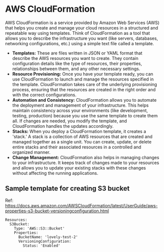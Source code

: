 # AWS CloudFormation

AWS CloudFormation is a service provided by Amazon Web Services (AWS) that helps you create and manage your cloud resources in a structured and repeatable way using templates. Think of CloudFormation as a tool that allows you to describe the infrastructure you want (like servers, databases, networking configurations, etc.) using a simple text file called a template.

* **Templates:** These are files written in JSON or YAML format that describe the AWS resources you want to create. They contain configuration details like the type of resources, their properties, relationships between them, and any other necessary settings.
* **Resource Provisioning:** Once you have your template ready, you can use CloudFormation to launch and manage the resources specified in the template. CloudFormation takes care of the underlying provisioning process, ensuring that the resources are created in the right order and with the correct configurations.
* **Automation and Consistency:** CloudFormation allows you to automate the deployment and management of your infrastructure. This helps maintain consistency across your environments (like development, testing, production) because you use the same template to create them all. If changes are needed, you modify the template, and CloudFormation handles the updates accordingly.
* **Stacks:** When you deploy a CloudFormation template, it creates a 'stack.' A stack is a collection of AWS resources that are created and managed together as a single unit. You can create, update, or delete entire stacks and their associated resources in a controlled and organized manner.
* **Change Management:** CloudFormation also helps in managing changes to your infrastructure. It keeps track of changes made to your resources and allows you to update your existing stacks with these changes without affecting the running applications.

## Sample template for creating S3 bucket

Ref: https://docs.aws.amazon.com/AWSCloudFormation/latest/UserGuide/aws-properties-s3-bucket-versioningconfiguration.html

```
Resources:
  S3Bucket:
    Type: 'AWS::S3::Bucket'
    Properties: 
      BucketName: 'lovely-test-2'
      VersioningConfiguration: 
        Status: 'Enabled'
```
